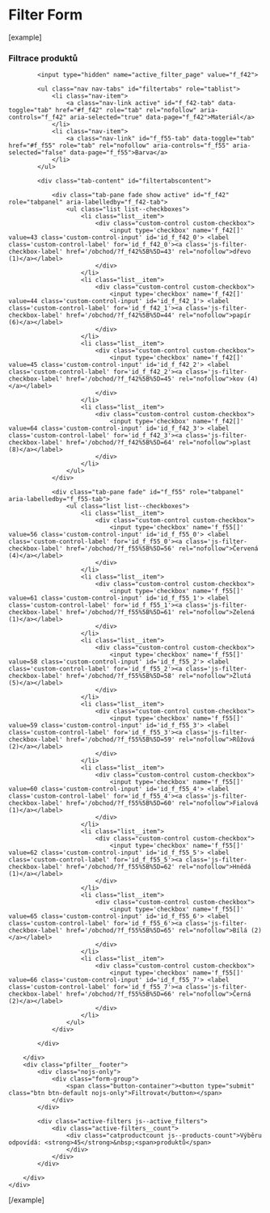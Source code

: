 Filter Form
===========

[example]

<form action="/obchod/" method="post" id="filter_form" autocomplete="off" class="remote_form" data-remote="true">
	<div id="filter" class="pfilter">
		<div class="pfilter__header">
			<h3 class="pfilter__title">Filtrace produktů</h3>
			<div class="pfilter__alt-filters js--filter_head">
			</div>
		</div>
		<div class="pfilter__body js--filter_fields">
			
			<input type="hidden" name="active_filter_page" value="f_f42">

			<ul class="nav nav-tabs" id="filtertabs" role="tablist">
				<li class="nav-item">
					<a class="nav-link active" id="f_f42-tab" data-toggle="tab" href="#f_f42" role="tab" rel="nofollow" aria-controls="f_f42" aria-selected="true" data-page="f_f42">Materiál</a>
				</li>
				<li class="nav-item">
					<a class="nav-link" id="f_f55-tab" data-toggle="tab" href="#f_f55" role="tab" rel="nofollow" aria-controls="f_f55" aria-selected="false" data-page="f_f55">Barva</a>
				</li>
			</ul>

			<div class="tab-content" id="filtertabscontent">
				
				<div class="tab-pane fade show active" id="f_f42" role="tabpanel" aria-labelledby="f_f42-tab">
					<ul class="list list--checkboxes">
						<li class="list__item">
							<div class="custom-control custom-checkbox">
								<input type='checkbox' name='f_f42[]' value=43 class='custom-control-input' id='id_f_f42_0'> <label class='custom-control-label' for='id_f_f42_0'><a class='js-filter-checkbox-label' href='/obchod/?f_f42%5B%5D=43' rel="nofollow">dřevo (1)</a></label>
							</div>
						</li>
						<li class="list__item">
							<div class="custom-control custom-checkbox">
								<input type='checkbox' name='f_f42[]' value=44 class='custom-control-input' id='id_f_f42_1'> <label class='custom-control-label' for='id_f_f42_1'><a class='js-filter-checkbox-label' href='/obchod/?f_f42%5B%5D=44' rel="nofollow">papír (6)</a></label>
							</div>
						</li>
						<li class="list__item">
							<div class="custom-control custom-checkbox">
								<input type='checkbox' name='f_f42[]' value=45 class='custom-control-input' id='id_f_f42_2'> <label class='custom-control-label' for='id_f_f42_2'><a class='js-filter-checkbox-label' href='/obchod/?f_f42%5B%5D=45' rel="nofollow">kov (4)</a></label>
							</div>
						</li>
						<li class="list__item">
							<div class="custom-control custom-checkbox">
								<input type='checkbox' name='f_f42[]' value=64 class='custom-control-input' id='id_f_f42_3'> <label class='custom-control-label' for='id_f_f42_3'><a class='js-filter-checkbox-label' href='/obchod/?f_f42%5B%5D=64' rel="nofollow">plast (8)</a></label>
							</div>
						</li>
					</ul>
				</div>
				
				<div class="tab-pane fade" id="f_f55" role="tabpanel" aria-labelledby="f_f55-tab">
					<ul class="list list--checkboxes">
						<li class="list__item">
							<div class="custom-control custom-checkbox">
								<input type='checkbox' name='f_f55[]' value=56 class='custom-control-input' id='id_f_f55_0'> <label class='custom-control-label' for='id_f_f55_0'><a class='js-filter-checkbox-label' href='/obchod/?f_f55%5B%5D=56' rel="nofollow">Červená (4)</a></label>
							</div>
						</li>
						<li class="list__item">
							<div class="custom-control custom-checkbox">
								<input type='checkbox' name='f_f55[]' value=61 class='custom-control-input' id='id_f_f55_1'> <label class='custom-control-label' for='id_f_f55_1'><a class='js-filter-checkbox-label' href='/obchod/?f_f55%5B%5D=61' rel="nofollow">Zelená (1)</a></label>
							</div>
						</li>
						<li class="list__item">
							<div class="custom-control custom-checkbox">
								<input type='checkbox' name='f_f55[]' value=58 class='custom-control-input' id='id_f_f55_2'> <label class='custom-control-label' for='id_f_f55_2'><a class='js-filter-checkbox-label' href='/obchod/?f_f55%5B%5D=58' rel="nofollow">Žlutá (5)</a></label>
							</div>
						</li>
						<li class="list__item">
							<div class="custom-control custom-checkbox">
								<input type='checkbox' name='f_f55[]' value=59 class='custom-control-input' id='id_f_f55_3'> <label class='custom-control-label' for='id_f_f55_3'><a class='js-filter-checkbox-label' href='/obchod/?f_f55%5B%5D=59' rel="nofollow">Růžová (2)</a></label>
							</div>
						</li>
						<li class="list__item">
							<div class="custom-control custom-checkbox">
								<input type='checkbox' name='f_f55[]' value=60 class='custom-control-input' id='id_f_f55_4'> <label class='custom-control-label' for='id_f_f55_4'><a class='js-filter-checkbox-label' href='/obchod/?f_f55%5B%5D=60' rel="nofollow">Fialová (1)</a></label>
							</div>
						</li>
						<li class="list__item">
							<div class="custom-control custom-checkbox">
								<input type='checkbox' name='f_f55[]' value=62 class='custom-control-input' id='id_f_f55_5'> <label class='custom-control-label' for='id_f_f55_5'><a class='js-filter-checkbox-label' href='/obchod/?f_f55%5B%5D=62' rel="nofollow">Hnědá (1)</a></label>
							</div>
						</li>
						<li class="list__item">
							<div class="custom-control custom-checkbox">
								<input type='checkbox' name='f_f55[]' value=65 class='custom-control-input' id='id_f_f55_6'> <label class='custom-control-label' for='id_f_f55_6'><a class='js-filter-checkbox-label' href='/obchod/?f_f55%5B%5D=65' rel="nofollow">Bílá (2)</a></label>
							</div>
						</li>
						<li class="list__item">
							<div class="custom-control custom-checkbox">
								<input type='checkbox' name='f_f55[]' value=66 class='custom-control-input' id='id_f_f55_7'> <label class='custom-control-label' for='id_f_f55_7'><a class='js-filter-checkbox-label' href='/obchod/?f_f55%5B%5D=66' rel="nofollow">Černá (2)</a></label>
							</div>
						</li>
					</ul>
				</div>
				
			</div>
			
		</div>
		<div class="pfilter__footer">
			<div class="nojs-only">
				<div class="form-group">
					<span class="button-container"><button type="submit" class="btn btn-default nojs-only">Filtrovat</button></span>
				</div>
			</div>

			<div class="active-filters js--active_filters">
				<div class="active-filters__count">
					<div class="catproductcount js--products-count">Výběru odpovídá: <strong>45</strong>&nbsp;<span>produktů</span>
					</div>
				</div>
			</div>

		</div>
	</div>

</form>
[/example]